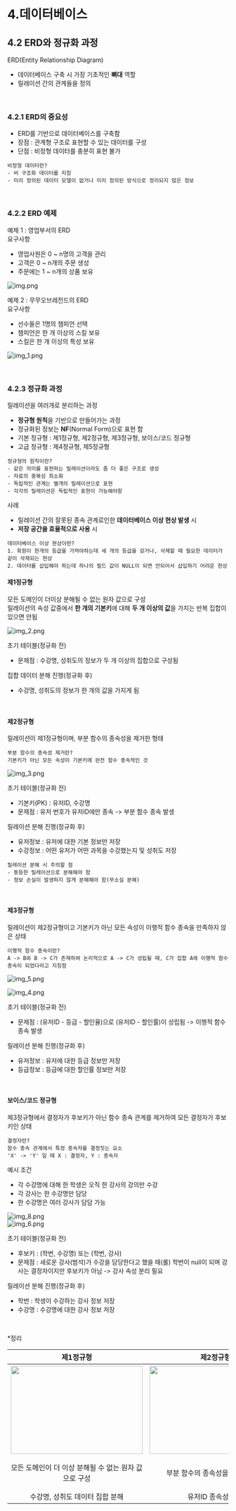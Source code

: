 # 4.데이터베이스
## 4.2 ERD와 정규화 과정
ERD(Entity Relationship Diagram)
- 데이터베이스 구축 시 가장 기초적인 **뼈대** 역할
- 릴레이션 간의 관계들을 정의

<br>

### 4.2.1 ERD의 중요성

- ERD를 기반으로 데이터베이스를 구축함
- 장점 : 관계형 구조로 표현할 수 있는 데이터를 구성
- 단점 : 비정형 데이터를 충분히 표현 불가

```
비정형 데이터란?
- 비 구조화 데이터를 지칭
- 미리 정의된 데이터 모델이 없거나 미리 정의된 방식으로 정리되지 않은 정보
```

<br>

### 4.2.2 ERD 예제

예제 1 : 영업부서의 ERD  
요구사항
- 영업사원은 0 ~ n명의 고객을 관리
- 고객은 0 ~ n개의 주문 생성
- 주문에는 1 ~ n개의 상품 보유

![img.png](img/img.png)

예제 2 : 무무오브레전드의 ERD  
요구사항
- 선수들은 1명의 챔피언 선택
- 챔피언은 한 개 이상의 스킬 보유
- 스킬은 한 개 이상의 특성 보유

![img_1.png](img/img_1.png)

<br>

### 4.2.3 정규화 과정
릴레이션을 여러개로 분리하는 과정
- **정규형 원칙**을 기반으로 만들어가는 과정
- 정규화된 정보는 **NF**(Normal Form)으로 표현 함 
- 기본 정규형 : 제1정규형, 제2정규형, 제3정규형, 보이스/코드 정규형
- 고급 정규형 : 제4정규형, 제5정규형

```
정규형의 원칙이란?
- 같은 의미를 표현하는 릴레이션이라도 좀 더 좋은 구조로 생성
- 자료의 중복성 최소화
- 독립적인 관계는 별개의 릴레이션으로 표현
- 각각의 릴레이션은 독립적인 표현이 가능해야함
```

사례
- 릴레이션 간의 잘못된 종속 관계로인한 **데이터베이스 이상 현상 발생** 시
- **저장 공간을 효율적으로 사용** 시

```
데이터베이스 이상 현상이란?
1. 회원이 한개의 등급을 가져야하는데 세 개의 등급을 갖거나, 삭제할 때 필요한 데이터가 같이 삭제되는 현상
2. 데이터를 삽입해야 하는데 하나의 필드 값이 NULL이 되면 안되어서 삽입하기 어려운 현상
```

#### 제1정규형
모든 도메인이 더이상 분해될 수 없는 원자 값으로 구성  
릴레이션의 속성 값중에서 **한 개의 기본키**에 대해 **두 개 이상의 값**을 가지는 반복 집합이 있으면 안됨  

![img_2.png](img/img_2.png)

초기 테이블(정규화 전)
- 문제점 : 수강명, 성취도의 정보가 두 개 이상의 집합으로 구성됨

집합 데이터 분해 진행(정규화 후)
- 수강명, 성취도의 정보가 한 개의 값을 가지게 됨

<br>

#### 제2정규형
릴레이션이 제1정규형이며, 부분 함수의 종속성을 제거한 형태
```
부분 함수의 종속성 제거란?
기본키가 아닌 모든 속성이 기본키에 완전 함수 종속적인 것
```

![img_3.png](img/img_3.png)

초기 테이블(정규화 전)
- 기본키(PK) : 유저ID, 수강명
- 문제점 : 유저 번호가 유저ID에만 종속 -> 부분 함수 종속 발생

릴레이션 분해 진행(정규화 후)
- 유저정보 : 유저에 대한 기본 정보만 저장
- 수강정보 : 어떤 유저가 어떤 과목을 수강했는지 및 성취도 저장

```
릴레이션 분해 시 주의할 점
- 동등한 릴레이션으로 분해해야 함
- 정보 손실이 발생하지 않게 분해해야 함(무소실 분해)
```

<br>

#### 제3정규형
릴레이션이 제2정규형이고 기본키가 아닌 모든 속성이 이행적 함수 종속을 만족하지 않은 상태

```
이행적 함수 종속이란?
A -> B와 B -> C가 존재하여 논리적으로 A -> C가 성립될 때, C가 집합 A에 이행적 함수 종속이 되었다라고 지칭함
```

![img_5.png](img/img_5.png)

![img_4.png](img/img_4.png)

초기 테이블(정규화 전)
- 문제점 : (유저ID - 등급 - 할인율)으로 (유저ID - 할인률)이 성립됨 -> 이행적 함수 종속 발생

릴레이션 분해 진행(정규화 후)
- 유저정보 : 유저에 대한 등급 정보만 저장
- 등급정보 : 등급에 대한 할인률 정보만 저장

<br>

#### 보이스/코드 정규형
제3정규형에서 결정자가 후보키가 아닌 함수 종속 관계를 제거하여 모든 결정자가 후보키인 상태

```
결정자란?
함수 종속 관계에서 특정 종속자를 결정짓는 요소
'X' -> 'Y' 일 때 X : 결정자, Y : 종속자
```

예시 조건
- 각 수강명에 대해 한 학생은 오직 한 강사의 강의만 수강
- 각 강사는 한 수강명만 담당
- 한 수강명은 여러 강사가 담담 가능

![img_8.png](img/img_8.png)  
![img_6.png](img/img_6.png)

초기 테이블(정규화 전)
- 후보키 : (학번, 수강명) 또는 (학번, 강사)  
- 문제점 : 새로운 강사(범석)가 수강을 담당한다고 했을 때(롤) 학번이 null이 되며 강사는 결정자이지만 후보키가 아님 -> 강사 속성 분리 필요

릴레이션 분해 진행(정규화 후)
- 학번 : 학생이 수강하는 강사 정보 저장
- 수강명 : 수강명에 대한 강사 정보 저장

<br>

*정리
<table style="border: 2px; text-align: center">
  <tr>
    <th> 제1정규형 </th>
    <th> 제2정규형 </th>
    <th> 제3정규형 </th>
    <th> 보이스/코드 정규형 </th>
  </tr>
  <tr>
    <th> <img src="img/img_2.png" width="300" height="200"> </th>
    <th> <img src="img/img_3.png" width="300" height="200"> </th>
    <th> <img src="img/img_4.png" width="300" height="200"> </th>
    <th> <img src="img/img_6.png" width="200" height="200"> </th>
  </tr>
  <tr>
    <td> 모든 도메인이 더 이상 분해될 수 없는 원자 값으로 구성 </td>
    <td> 부분 함수의 종속성을 제거한 형태 </td>
    <td> 기본키가 아닌 모든 속성이 이행적 함수 종속을 만족하지 않은 상태 </td>
    <td> 후보키가 아닌 함수 종속 관계를 제거하여 모든 결정자가 후보키인 상태 </td>
  </tr>
  <tr>
    <td> 수강명, 성취도 데이터 집합 분해 </td>
    <td> 유저ID 종속성 분해 </td>
    <td> 등급 종속성 분해 </td>
    <td> 강사 종속성 분해 </td>
  </tr>
</table>